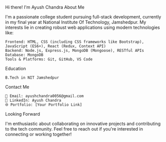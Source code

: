 Hi there! I'm Ayush Chandra
About Me

I'm a passionate college student pursuing full-stack development, currently in my final year at National Institute Of Technology, Jamshedpur. My interests lie in creating robust web applications using modern technologies like:

    Frontend: HTML, CSS (including CSS frameworks like Bootstrap), JavaScript (ES6+), React (Redux, Context API)
    Backend: Node.js, Express.js, MongoDB (Mongoose), RESTful APIs
    Database: MongoDB
    Tools & Platforms: Git, GitHub, VS Code

Education

    B.Tech in NIT Jamshedpur

Contact Me

    📧 Email: ayushchandra0056@gmail.com
    🔗 LinkedIn: Ayush Chandra
    🌐 Portfolio: [Your Portfolio Link]

Looking Forward

I'm enthusiastic about collaborating on innovative projects and contributing to the tech community. Feel free to reach out if you're interested in connecting or working together!
<!---
ayush0056/ayush0056 is a ✨ special ✨ repository because its `README.md` (this file) appears on your GitHub profile.
You can click the Preview link to take a look at your changes.
--->
